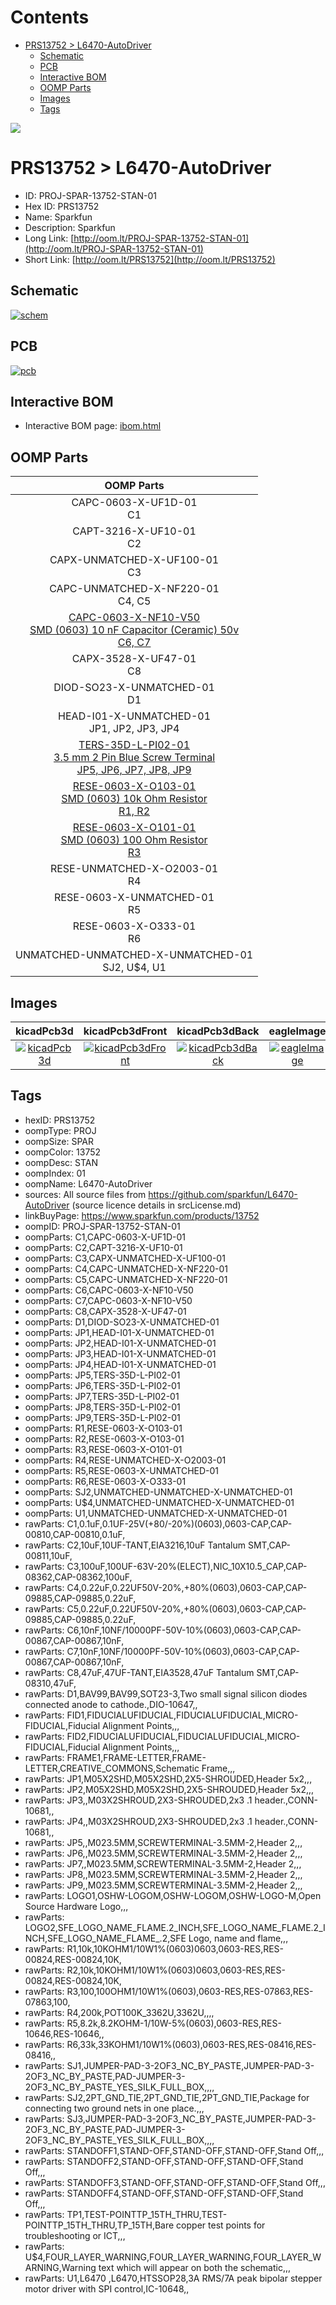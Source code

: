



Contents
========

* [PRS13752 > L6470-AutoDriver](#prs13752--l6470-autodriver)
	* [Schematic](#schematic)
	* [PCB](#pcb)
	* [Interactive BOM](#interactive-bom)
	* [OOMP Parts](#oomp-parts)
	* [Images](#images)
	* [Tags](#tags)
  
![][im]
# PRS13752 > L6470-AutoDriver

- ID: PROJ-SPAR-13752-STAN-01
- Hex ID: PRS13752
- Name: Sparkfun
- Description: Sparkfun
- Long Link: [http://oom.lt/PROJ-SPAR-13752-STAN-01](http://oom.lt/PROJ-SPAR-13752-STAN-01)
- Short Link: [http://oom.lt/PRS13752](http://oom.lt/PRS13752)

## Schematic
  
[![schem](eagleSchemImage.png)](eagleSchemImage.png)
## PCB
  
[![pcb](eagleImage.png)](eagleImage.png)
## Interactive BOM

- Interactive BOM page: [ibom.html](https://htmlpreview.github.io/?https://github.com/oomlout/oomlout_OOMP_projects/blob/main/PROJ-SPAR-13752-STAN-01/kicad/bom/ibom.html)

## OOMP Parts
  

|OOMP Parts|
| :---: |
|CAPC-0603-X-UF1D-01<BR>C1|
|CAPT-3216-X-UF10-01<BR>C2|
|CAPX-UNMATCHED-X-UF100-01<BR>C3|
|CAPC-UNMATCHED-X-NF220-01<BR>C4, C5|
|[CAPC-0603-X-NF10-V50<br> SMD (0603) 10 nF Capacitor (Ceramic) 50v<br> C6, C7](https://github.com/oomlout/oomlout_OOMP_parts/tree/main/CAPC-0603-X-NF10-V50/)|
|CAPX-3528-X-UF47-01<BR>C8|
|DIOD-SO23-X-UNMATCHED-01<BR>D1|
|HEAD-I01-X-UNMATCHED-01<BR>JP1, JP2, JP3, JP4|
|[TERS-35D-L-PI02-01<br> 3.5 mm 2 Pin Blue Screw Terminal<br> JP5, JP6, JP7, JP8, JP9](https://github.com/oomlout/oomlout_OOMP_parts/tree/main/TERS-35D-L-PI02-01/)|
|[RESE-0603-X-O103-01<br> SMD (0603) 10k Ohm Resistor<br> R1, R2](https://github.com/oomlout/oomlout_OOMP_parts/tree/main/RESE-0603-X-O103-01/)|
|[RESE-0603-X-O101-01<br> SMD (0603) 100 Ohm Resistor<br> R3](https://github.com/oomlout/oomlout_OOMP_parts/tree/main/RESE-0603-X-O101-01/)|
|RESE-UNMATCHED-X-O2003-01<BR>R4|
|RESE-0603-X-UNMATCHED-01<BR>R5|
|RESE-0603-X-O333-01<BR>R6|
|UNMATCHED-UNMATCHED-X-UNMATCHED-01<BR>SJ2, U$4, U1|

## Images
  
  

|kicadPcb3d|kicadPcb3dFront|kicadPcb3dBack|eagleImage|eagleSchemImage|
| :---: | :---: | :---: | :---: | :---: |
|[![kicadPcb3d](kicadPcb3d_140.png)](kicadPcb3d.png)|[![kicadPcb3dFront](kicadPcb3dFront_140.png)](kicadPcb3dFront.png)|[![kicadPcb3dBack](kicadPcb3dBack_140.png)](kicadPcb3dBack.png)|[![eagleImage](eagleImage_140.png)](eagleImage.png)|[![eagleSchemImage](eagleSchemImage_140.png)](eagleSchemImage.png)|

## Tags

- hexID: PRS13752
- oompType: PROJ
- oompSize: SPAR
- oompColor: 13752
- oompDesc: STAN
- oompIndex: 01
- oompName: L6470-AutoDriver
- sources: All source files from https://github.com/sparkfun/L6470-AutoDriver (source licence details in srcLicense.md)
- linkBuyPage: https://www.sparkfun.com/products/13752
- oompID: PROJ-SPAR-13752-STAN-01
- oompParts: C1,CAPC-0603-X-UF1D-01
- oompParts: C2,CAPT-3216-X-UF10-01
- oompParts: C3,CAPX-UNMATCHED-X-UF100-01
- oompParts: C4,CAPC-UNMATCHED-X-NF220-01
- oompParts: C5,CAPC-UNMATCHED-X-NF220-01
- oompParts: C6,CAPC-0603-X-NF10-V50
- oompParts: C7,CAPC-0603-X-NF10-V50
- oompParts: C8,CAPX-3528-X-UF47-01
- oompParts: D1,DIOD-SO23-X-UNMATCHED-01
- oompParts: JP1,HEAD-I01-X-UNMATCHED-01
- oompParts: JP2,HEAD-I01-X-UNMATCHED-01
- oompParts: JP3,HEAD-I01-X-UNMATCHED-01
- oompParts: JP4,HEAD-I01-X-UNMATCHED-01
- oompParts: JP5,TERS-35D-L-PI02-01
- oompParts: JP6,TERS-35D-L-PI02-01
- oompParts: JP7,TERS-35D-L-PI02-01
- oompParts: JP8,TERS-35D-L-PI02-01
- oompParts: JP9,TERS-35D-L-PI02-01
- oompParts: R1,RESE-0603-X-O103-01
- oompParts: R2,RESE-0603-X-O103-01
- oompParts: R3,RESE-0603-X-O101-01
- oompParts: R4,RESE-UNMATCHED-X-O2003-01
- oompParts: R5,RESE-0603-X-UNMATCHED-01
- oompParts: R6,RESE-0603-X-O333-01
- oompParts: SJ2,UNMATCHED-UNMATCHED-X-UNMATCHED-01
- oompParts: U$4,UNMATCHED-UNMATCHED-X-UNMATCHED-01
- oompParts: U1,UNMATCHED-UNMATCHED-X-UNMATCHED-01
- rawParts: C1,0.1uF,0.1UF-25V(+80/-20%)(0603),0603-CAP,CAP-00810,CAP-00810,0.1uF,
- rawParts: C2,10uF,10UF-TANT,EIA3216,10uF Tantalum SMT,CAP-00811,10uF,
- rawParts: C3,100uF,100UF-63V-20%(ELECT),NIC_10X10.5_CAP,CAP-08362,CAP-08362,100uF,
- rawParts: C4,0.22uF,0.22UF50V-20%,+80%(0603),0603-CAP,CAP-09885,CAP-09885,0.22uF,
- rawParts: C5,0.22uF,0.22UF50V-20%,+80%(0603),0603-CAP,CAP-09885,CAP-09885,0.22uF,
- rawParts: C6,10nF,10NF/10000PF-50V-10%(0603),0603-CAP,CAP-00867,CAP-00867,10nF,
- rawParts: C7,10nF,10NF/10000PF-50V-10%(0603),0603-CAP,CAP-00867,CAP-00867,10nF,
- rawParts: C8,47uF,47UF-TANT,EIA3528,47uF Tantalum SMT,CAP-08310,47uF,
- rawParts: D1,BAV99,BAV99,SOT23-3,Two small signal silicon diodes connected anode to cathode.,DIO-10647,,
- rawParts: FID1,FIDUCIALUFIDUCIAL,FIDUCIALUFIDUCIAL,MICRO-FIDUCIAL,Fiducial Alignment Points,,,
- rawParts: FID2,FIDUCIALUFIDUCIAL,FIDUCIALUFIDUCIAL,MICRO-FIDUCIAL,Fiducial Alignment Points,,,
- rawParts: FRAME1,FRAME-LETTER,FRAME-LETTER,CREATIVE_COMMONS,Schematic Frame,,,
- rawParts: JP1,M05X2SHD,M05X2SHD,2X5-SHROUDED,Header 5x2,,,
- rawParts: JP2,M05X2SHD,M05X2SHD,2X5-SHROUDED,Header 5x2,,,
- rawParts: JP3,,M03X2SHROUD,2X3-SHROUDED,2x3 .1 header.,CONN-10681,,
- rawParts: JP4,,M03X2SHROUD,2X3-SHROUDED,2x3 .1 header.,CONN-10681,,
- rawParts: JP5,,M023.5MM,SCREWTERMINAL-3.5MM-2,Header 2,,,
- rawParts: JP6,,M023.5MM,SCREWTERMINAL-3.5MM-2,Header 2,,,
- rawParts: JP7,,M023.5MM,SCREWTERMINAL-3.5MM-2,Header 2,,,
- rawParts: JP8,,M023.5MM,SCREWTERMINAL-3.5MM-2,Header 2,,,
- rawParts: JP9,,M023.5MM,SCREWTERMINAL-3.5MM-2,Header 2,,,
- rawParts: LOGO1,OSHW-LOGOM,OSHW-LOGOM,OSHW-LOGO-M,Open Source Hardware Logo,,,
- rawParts: LOGO2,SFE_LOGO_NAME_FLAME.2_INCH,SFE_LOGO_NAME_FLAME.2_INCH,SFE_LOGO_NAME_FLAME_.2,SFE Logo, name and flame,,,
- rawParts: R1,10k,10KOHM1/10W1%(0603)0603,0603-RES,RES-00824,RES-00824,10K,
- rawParts: R2,10k,10KOHM1/10W1%(0603)0603,0603-RES,RES-00824,RES-00824,10K,
- rawParts: R3,100,100OHM1/10W1%(0603),0603-RES,RES-07863,RES-07863,100,
- rawParts: R4,200k,POT100K_3362U,3362U,,,,
- rawParts: R5,8.2k,8.2KOHM-1/10W-5%(0603),0603-RES,RES-10646,RES-10646,,
- rawParts: R6,33k,33KOHM1/10W1%(0603),0603-RES,RES-08416,RES-08416,,
- rawParts: SJ1,JUMPER-PAD-3-2OF3_NC_BY_PASTE,JUMPER-PAD-3-2OF3_NC_BY_PASTE,PAD-JUMPER-3-2OF3_NC_BY_PASTE_YES_SILK_FULL_BOX,,,,
- rawParts: SJ2,2PT_GND_TIE,2PT_GND_TIE,2PT_GND_TIE,Package for connecting two ground nets in one place.,,,
- rawParts: SJ3,JUMPER-PAD-3-2OF3_NC_BY_PASTE,JUMPER-PAD-3-2OF3_NC_BY_PASTE,PAD-JUMPER-3-2OF3_NC_BY_PASTE_YES_SILK_FULL_BOX,,,,
- rawParts: STANDOFF1,STAND-OFF,STAND-OFF,STAND-OFF,Stand Off,,,
- rawParts: STANDOFF2,STAND-OFF,STAND-OFF,STAND-OFF,Stand Off,,,
- rawParts: STANDOFF3,STAND-OFF,STAND-OFF,STAND-OFF,Stand Off,,,
- rawParts: STANDOFF4,STAND-OFF,STAND-OFF,STAND-OFF,Stand Off,,,
- rawParts: TP1,TEST-POINTTP_15TH_THRU,TEST-POINTTP_15TH_THRU,TP_15TH,Bare copper test points for troubleshooting or ICT,,,
- rawParts: U$4,FOUR_LAYER_WARNING,FOUR_LAYER_WARNING,FOUR_LAYER_WARNING,Warning text which will appear on both the schematic,,,
- rawParts: U1,L6470 ,L6470,HTSSOP28,3A RMS/7A peak bipolar stepper motor driver with SPI control,IC-10648,,



[im]: kicadPcb3d_450.png

